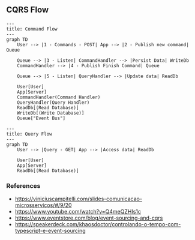 ## CQRS Flow
```mermaid
---
title: Command Flow
---
graph TD
    User --> |1 - Commands - POST| App --> |2 - Publish new command| Queue
    
    Queue --> |3 - Listen| CommandHandler --> |Persist Data| WriteDb
    CommandHandler --> |4 - Publish Finish Command| Queue

    Queue --> |5 - Listen| QueryHandler --> |Update data| ReadDb

    User[User]
    App[Server]
    CommandHandler(Command Handler)
    QueryHandler(Query Handler)
    ReadDb[(Read Database)]
    WriteDb[(Write Database)]
    Queue["Event Bus"]
```

```mermaid
---
title: Query Flow
---
graph TD
    User --> |Query - GET| App --> |Access data| ReadDb
    
    User[User]
    App[Server]
    ReadDb[(Read Database)]
```

### References
- https://viniciuscampitelli.com/slides-comunicacao-microsservicos/#/9/20
- https://www.youtube.com/watch?v=Q4meQZHIs1c
- https://www.eventstore.com/blog/event-sourcing-and-cqrs
- https://speakerdeck.com/khaosdoctor/controlando-o-tempo-com-typescript-e-event-sourcing
